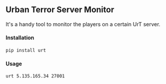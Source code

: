 ## Urban Terror Server Monitor

It's a handy tool to monitor the players on a certain UrT server. 


#### Installation

    pip install urt

#### Usage

    urt 5.135.165.34 27001

